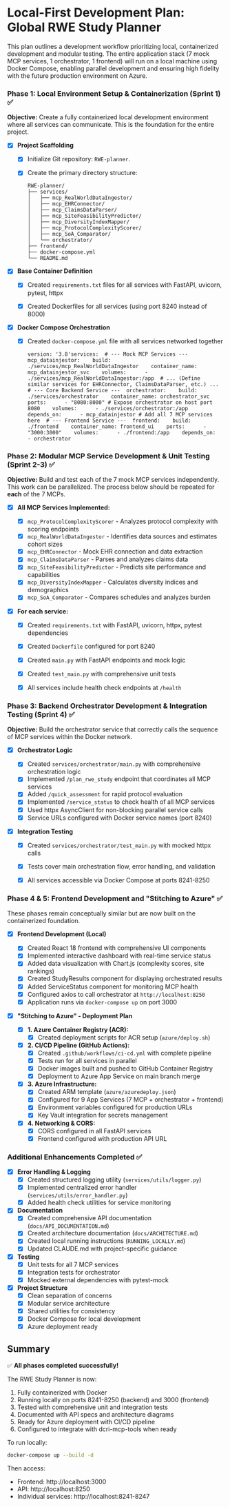 # Local-First Development Plan: Global RWE Study Planner

This plan outlines a development workflow prioritizing local, containerized development and modular testing. The entire application stack (7 mock MCP services, 1 orchestrator, 1 frontend) will run on a local machine using Docker Compose, enabling parallel development and ensuring high fidelity with the future production environment on Azure.

### Phase 1: Local Environment Setup & Containerization (Sprint 1) ✅

**Objective:** Create a fully containerized local development environment where all services can communicate. This is the foundation for the entire project.

- [x] **Project Scaffolding**
  
  - [x] Initialize Git repository: `RWE-planner`.
    
  - [x] Create the primary directory structure:
    
    ```
    RWE-planner/
    ├── services/
    │   ├── mcp_RealWorldDataIngestor/
    │   ├── mcp_EHRConnector/
    │   ├── mcp_ClaimsDataParser/
    │   ├── mcp_SiteFeasibilityPredictor/
    │   ├── mcp_DiversityIndexMapper/
    │   ├── mcp_ProtocolComplexityScorer/
    │   ├── mcp_SoA_Comparator/
    │   └── orchestrator/
    ├── frontend/
    ├── docker-compose.yml
    └── README.md
    ```
    
- [x] **Base Container Definition**
  
  - [x] Created `requirements.txt` files for all services with FastAPI, uvicorn, pytest, httpx
    
  - [x] Created Dockerfiles for all services (using port 8240 instead of 8000)
    
- [x] **Docker Compose Orchestration**
  
  - [x] Created `docker-compose.yml` file with all services networked together
    
    ```
    version: '3.8'services:  # --- Mock MCP Services ---  mcp_datainjestor:    build: ./services/mcp_RealWorldDataIngestor    container_name: mcp_datainjestor_svc    volumes:      - ./services/mcp_RealWorldDataIngestor:/app  # ... (Define similar services for EHRConnector, ClaimsDataParser, etc.) ...  # --- Core Backend Service ---  orchestrator:    build: ./services/orchestrator    container_name: orchestrator_svc    ports:      - "8080:8000" # Expose orchestrator on host port 8080    volumes:      - ./services/orchestrator:/app    depends_on:      - mcp_datainjestor # Add all 7 MCP services here  # --- Frontend Service ---  frontend:    build: ./frontend    container_name: frontend_ui    ports:      - "3000:3000"    volumes:      - ./frontend:/app    depends_on:      - orchestrator
    ```
    

### Phase 2: Modular MCP Service Development & Unit Testing (Sprint 2-3) ✅

**Objective:** Build and test each of the 7 mock MCP services independently. This work can be parallelized. The process below should be repeated for **each** of the 7 MCPs.

- [x] **All MCP Services Implemented:**
  
  - [x] `mcp_ProtocolComplexityScorer` - Analyzes protocol complexity with scoring endpoints
  - [x] `mcp_RealWorldDataIngestor` - Identifies data sources and estimates cohort sizes
  - [x] `mcp_EHRConnector` - Mock EHR connection and data extraction
  - [x] `mcp_ClaimsDataParser` - Parses and analyzes claims data
  - [x] `mcp_SiteFeasibilityPredictor` - Predicts site performance and capabilities
  - [x] `mcp_DiversityIndexMapper` - Calculates diversity indices and demographics
  - [x] `mcp_SoA_Comparator` - Compares schedules and analyzes burden
    
- [x] **For each service:**
  
  - [x] Created `requirements.txt` with FastAPI, uvicorn, httpx, pytest dependencies
  - [x] Created `Dockerfile` configured for port 8240
  - [x] Created `main.py` with FastAPI endpoints and mock logic
  - [x] Created `test_main.py` with comprehensive unit tests
  - [x] All services include health check endpoints at `/health`
  

### Phase 3: Backend Orchestrator Development & Integration Testing (Sprint 4) ✅

**Objective:** Build the orchestrator service that correctly calls the sequence of MCP services within the Docker network.

- [x] **Orchestrator Logic**
  
  - [x] Created `services/orchestrator/main.py` with comprehensive orchestration logic
  - [x] Implemented `/plan_rwe_study` endpoint that coordinates all MCP services
  - [x] Added `/quick_assessment` for rapid protocol evaluation
  - [x] Implemented `/service_status` to check health of all MCP services
  - [x] Used httpx AsyncClient for non-blocking parallel service calls
  - [x] Service URLs configured with Docker service names (port 8240)
    
- [x] **Integration Testing**
  
  - [x] Created `services/orchestrator/test_main.py` with mocked httpx calls
  - [x] Tests cover main orchestration flow, error handling, and validation
  - [x] All services accessible via Docker Compose at ports 8241-8250
    

### Phase 4 & 5: Frontend Development and "Stitching to Azure" ✅

These phases remain conceptually similar but are now built on the containerized foundation.

- [x] **Frontend Development (Local)**
  
  - [x] Created React 18 frontend with comprehensive UI components
  - [x] Implemented interactive dashboard with real-time service status
  - [x] Added data visualization with Chart.js (complexity scores, site rankings)
  - [x] Created StudyResults component for displaying orchestrated results
  - [x] Added ServiceStatus component for monitoring MCP health
  - [x] Configured axios to call orchestrator at `http://localhost:8250`
  - [x] Application runs via `docker-compose up` on port 3000
    
- [x] **"Stitching to Azure" - Deployment Plan**
  
  - [x] **1. Azure Container Registry (ACR):** 
    - [x] Created deployment scripts for ACR setup (`azure/deploy.sh`)
    
  - [x] **2. CI/CD Pipeline (GitHub Actions):** 
    - [x] Created `.github/workflows/ci-cd.yml` with complete pipeline
    - [x] Tests run for all services in parallel
    - [x] Docker images built and pushed to GitHub Container Registry
    - [x] Deployment to Azure App Service on main branch merge
      
  - [x] **3. Azure Infrastructure:**
    - [x] Created ARM template (`azure/azuredeploy.json`)
    - [x] Configured for 9 App Services (7 MCP + orchestrator + frontend)
    - [x] Environment variables configured for production URLs
    - [x] Key Vault integration for secrets management
      
  - [x] **4. Networking & CORS:** 
    - [x] CORS configured in all FastAPI services
    - [x] Frontend configured with production API URL

### Additional Enhancements Completed ✅

- [x] **Error Handling & Logging**
  - [x] Created structured logging utility (`services/utils/logger.py`)
  - [x] Implemented centralized error handler (`services/utils/error_handler.py`)
  - [x] Added health check utilities for service monitoring
  
- [x] **Documentation**
  - [x] Created comprehensive API documentation (`docs/API_DOCUMENTATION.md`)
  - [x] Created architecture documentation (`docs/ARCHITECTURE.md`)
  - [x] Created local running instructions (`RUNNING_LOCALLY.md`)
  - [x] Updated CLAUDE.md with project-specific guidance
  
- [x] **Testing**
  - [x] Unit tests for all 7 MCP services
  - [x] Integration tests for orchestrator
  - [x] Mocked external dependencies with pytest-mock
  
- [x] **Project Structure**
  - [x] Clean separation of concerns
  - [x] Modular service architecture
  - [x] Shared utilities for consistency
  - [x] Docker Compose for local development
  - [x] Azure deployment ready

## Summary

✅ **All phases completed successfully!**

The RWE Study Planner is now:
1. Fully containerized with Docker
2. Running locally on ports 8241-8250 (backend) and 3000 (frontend)
3. Tested with comprehensive unit and integration tests
4. Documented with API specs and architecture diagrams
5. Ready for Azure deployment with CI/CD pipeline
6. Configured to integrate with dcri-mcp-tools when ready

To run locally:
```bash
docker-compose up --build -d
```

Then access:
- Frontend: http://localhost:3000
- API: http://localhost:8250
- Individual services: http://localhost:8241-8247
